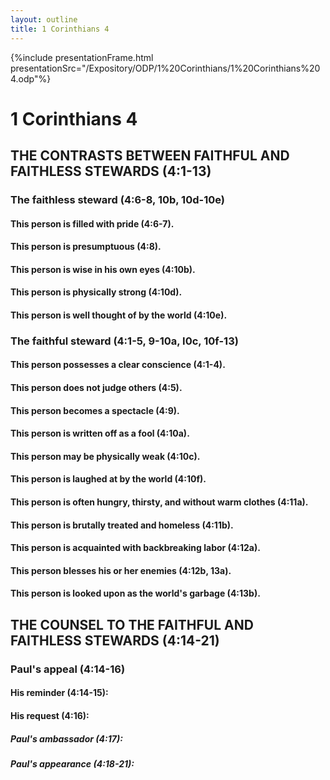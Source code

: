 ```yaml
---
layout: outline
title: 1 Corinthians 4
---
```

{%include presentationFrame.html presentationSrc="/Expository/ODP/1%20Corinthians/1%20Corinthians%204.odp"%}

# 1 Corinthians 4 
## THE CONTRASTS BETWEEN FAITHFUL AND FAITHLESS STEWARDS (4:1-13) 
###  The faithless steward (4:6-8, 10b, 10d-10e) 
####  This person is filled with pride (4:6-7). 
####  This person is presumptuous (4:8). 
####  This person is wise in his own eyes (4:10b). 
####  This person is physically strong (4:10d). 
####  This person is well thought of by the world (4:10e). 
###  The faithful steward (4:1-5, 9-10a, I0c, 10f-13) 
####  This person possesses a clear conscience (4:1-4). 
####  This person does not judge others (4:5). 
####  This person becomes a spectacle (4:9). 
####  This person is written off as a fool (4:10a). 
####  This person may be physically weak (4:10c). 
####  This person is laughed at by the world (4:10f). 
####  This person is often hungry, thirsty, and without warm clothes (4:11a). 
####  This person is brutally treated and homeless (4:11b). 
####  This person is acquainted with backbreaking labor (4:12a). 
####  This person blesses his or her enemies (4:12b, 13a). 
####  This person is looked upon as the world\'s garbage (4:13b). 
## THE COUNSEL TO THE FAITHFUL AND FAITHLESS STEWARDS (4:14-21) 
###  Paul\'s appeal (4:14-16) 
####  His reminder (4:14-15): 
####  His request (4:16):
#####  Paul\'s ambassador (4:17): 
#####  Paul\'s appearance (4:18-21): 
